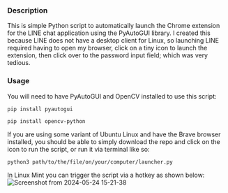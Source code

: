 ### Description
This is simple Python script to automatically launch the Chrome extension for the LINE chat application using the PyAutoGUI library.
I created this because LINE does not have a desktop client for Linux, so launching LINE required having to open my browser, click on a tiny icon to launch the extension, then click over to the password input field; which was very tedious.

### Usage
You will need to have PyAutoGUI and OpenCV installed to use this script:

`pip install pyautogui`

`pip install opencv-python`

If you are using some variant of Ubuntu Linux and have the Brave browser installed, you should be able to simply download the repo and click on the icon to run the script, or run it via terminal like so:

`python3 path/to/the/file/on/your/computer/launcher.py`

In Linux Mint you can trigger the script via a hotkey as shown below:
![Screenshot from 2024-05-24 15-21-38](https://github.com/NHV33/LINE_launcher/assets/145536545/ef679ff3-a628-4f36-a998-ad4c0432cc01)
